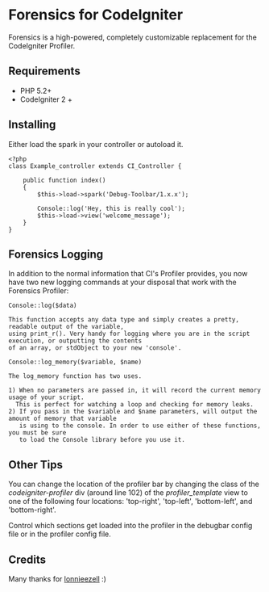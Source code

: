 # Forensics for CodeIgniter

Forensics is a high-powered, completely customizable replacement for the CodeIgniter Profiler.

## Requirements
- PHP 5.2+
- CodeIgniter 2 +

## Installing 

Either load the spark in your controller or autoload it. 

	<?php
	class Example_controller extends CI_Controller {
		
		public function index()
		{
			$this->load->spark('Debug-Toolbar/1.x.x');  
			 
			Console::log('Hey, this is really cool');
			$this->load->view('welcome_message');
		}
	}



## Forensics Logging

In addition to the normal information that CI's Profiler provides, you now have two new logging commands at your disposal that work with the Forensics Profiler:

	Console::log($data) 

	This function accepts any data type and simply creates a pretty, readable output of the variable, 
	using print_r(). Very handy for logging where you are in the script execution, or outputting the contents 
	of an array, or stdObject to your new 'console'.

	Console::log_memory($variable, $name)

	The log_memory function has two uses.

	1) When no parameters are passed in, it will record the current memory usage of your script. 
	  This is perfect for watching a loop and checking for memory leaks.
	2) If you pass in the $variable and $name parameters, will output the amount of memory that variable 
	   is using to the console. In order to use either of these functions, you must be sure 
	   to load the Console library before you use it.

## Other Tips

You can change the location of the profiler bar by changing the class of the *codeigniter-profiler* div (around line 102) of the *profiler_template* view to one of the following four locations: 'top-right', 'top-left', 'bottom-left', and 'bottom-right'.

Control which sections get loaded into the profiler in the debugbar config file or in the profiler config file. 

## Credits
Many thanks for [lonnieezell](https://github.com/lonnieezell/) :)
